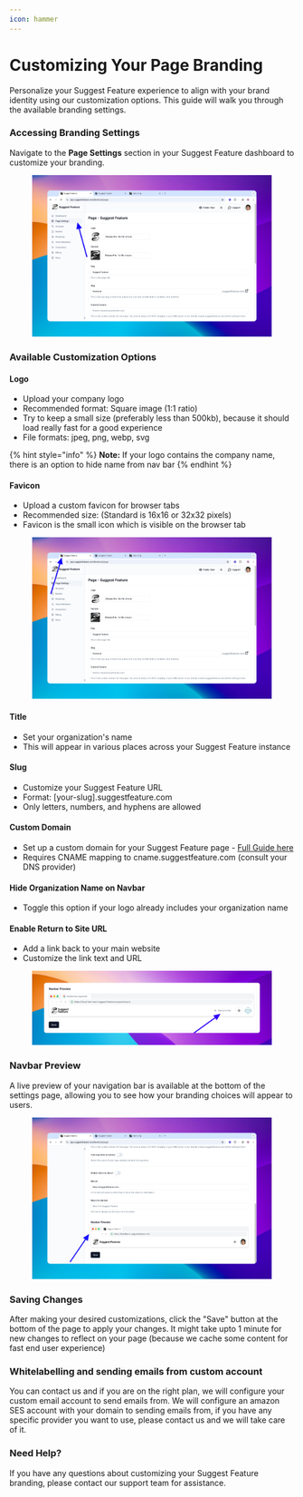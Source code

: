 ```yaml
---
icon: hammer
---
```


# Customizing Your Page Branding

Personalize your Suggest Feature experience to align with your brand identity using our customization options. This guide will walk you through the available branding settings.

### Accessing Branding Settings

Navigate to the **Page Settings** section in your Suggest Feature dashboard to customize your branding.

<figure><img src="../.gitbook/assets/image.png" alt=""><figcaption></figcaption></figure>

### Available Customization Options

#### Logo

* Upload your company logo
* Recommended format: Square image (1:1 ratio)
* Try to keep a small size (preferably less than 500kb), because it should load really fast for a good experience
* File formats: jpeg, png, webp, svg

{% hint style="info" %}
**Note:** If your logo contains the company name, there is an option to hide name from nav bar
{% endhint %}

#### Favicon

* Upload a custom favicon for browser tabs
* Recommended size: (Standard is 16x16 or 32x32 pixels)
* Favicon is the small icon which is visible on the browser tab

<figure><img src="../.gitbook/assets/image (13).png" alt=""><figcaption></figcaption></figure>

#### Title

* Set your organization's name
* This will appear in various places across your Suggest Feature instance

#### Slug

* Customize your Suggest Feature URL
* Format: \[your-slug].suggestfeature.com
* Only letters, numbers, and hyphens are allowed

#### Custom Domain

* Set up a custom domain for your Suggest Feature page - [Full Guide here](custom-domain-setup.md)
* Requires CNAME mapping to cname.suggestfeature.com (consult your DNS provider)

#### Hide Organization Name on Navbar

* Toggle this option if your logo already includes your organization name

#### Enable Return to Site URL

* Add a link back to your main website
* Customize the link text and URL

<figure><img src="../.gitbook/assets/image (12).png" alt=""><figcaption></figcaption></figure>

### Navbar Preview

A live preview of your navigation bar is available at the bottom of the settings page, allowing you to see how your branding choices will appear to users.

<figure><img src="../.gitbook/assets/image (11).png" alt=""><figcaption></figcaption></figure>

### **Saving Changes**

After making your desired customizations, click the "Save" button at the bottom of the page to apply your changes. It might take upto 1 minute for new changes to reflect on your page (because we cache some content for fast end user experience)

### Whitelabelling and sending emails from custom account

You can contact us and if you are on the right plan, we will configure your custom email account to send emails from. We will configure an amazon SES account with your domain to sending emails from, if you have any specific provider you want to use, please contact us and we will take care of it.&#x20;

### Need Help?

If you have any questions about customizing your Suggest Feature branding, please contact our support team for assistance.
